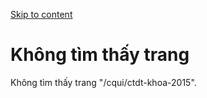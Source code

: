 [Skip to content](https://daa.uit.edu.vn/cqui/ctdt-khoa-2015#main)

Không tìm thấy trang
====================

Không tìm thấy trang "/cqui/ctdt-khoa-2015".